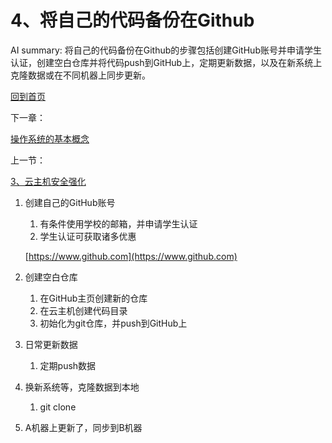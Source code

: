 # 4、将自己的代码备份在Github

AI summary: 将自己的代码备份在Github的步骤包括创建GitHub账号并申请学生认证，创建空白仓库并将代码push到GitHub上，定期更新数据，以及在新系统上克隆数据或在不同机器上同步更新。

[回到首页](https://www.notion.so/22960bcff7024287bda3c1f6dc3a46bc?pvs=21)

下一章：

[操作系统的基本概念](https://www.notion.so/22960bcff7024287bda3c1f6dc3a46bc?pvs=21)

上一节：

[3、云主机安全强化](https://www.notion.so/3-58735c469acb4a48a8c90dbd2e9b1339?pvs=21) 

1. 创建自己的GitHub账号
    1. 有条件使用学校的邮箱，并申请学生认证
    2. 学生认证可获取诸多优惠
    
    [https://www.github.com](https://www.github.com)
    
2. 创建空白仓库
    1. 在GitHub主页创建新的仓库
    2. 在云主机创建代码目录
    3. 初始化为git仓库，并push到GitHub上
3. 日常更新数据
    1. 定期push数据
4. 换新系统等，克隆数据到本地
    1. git clone
5. A机器上更新了，同步到B机器